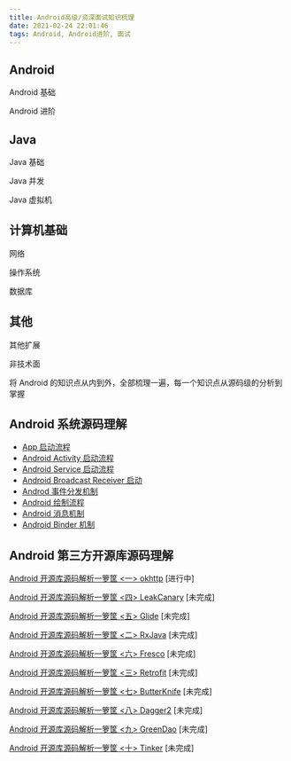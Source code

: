 ```yaml
---
title: Android高级/资深面试知识梳理
date: 2021-02-24 22:01:46
tags: Android, Android进阶, 面试
---
```


## Android

Android 基础

Android 进阶

## Java

Java 基础

Java 并发

Java 虚拟机

## 计算机基础

网络

操作系统

数据库

## 其他

其他扩展

非技术面





将 Android 的知识点从内到外，全部梳理一遍，每一个知识点从源码级的分析到掌握

## Android 系统源码理解

- [App 启动流程]()
- [Android Activity 启动流程]()
- [Android Service 启动流程]()
- [Android Broadcast Receiver 启动]()
- [Androd 事件分发机制]()
- [Android 绘制流程]()
- [Android 消息机制]()
- [Android Binder 机制]()

## Android 第三方开源库源码理解

[Android 开源库源码解析一箩筐 <一> okhttp]() [进行中]

[Android 开源库源码解析一箩筐 <四> LeakCanary]() [未完成]

[Android 开源库源码解析一箩筐 <五> Glide]() [未完成]

[Android 开源库源码解析一箩筐 <二> RxJava]() [未完成] 

[Android 开源库源码解析一箩筐 <六> Fresco]() [未完成]

[Android 开源库源码解析一箩筐 <三> Retrofit]() [未完成]

[Android 开源库源码解析一箩筐 <七> ButterKnife]() [未完成]

[Android 开源库源码解析一箩筐 <八> Dagger2]() [未完成]

[Android 开源库源码解析一箩筐 <九> GreenDao]() [未完成]

[Android 开源库源码解析一箩筐 <十> Tinker]() [未完成]